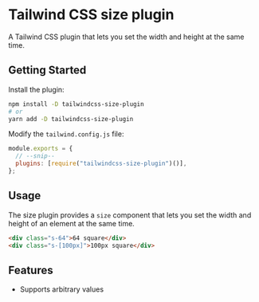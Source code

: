 # Tailwind CSS size plugin

A Tailwind CSS plugin that lets you set the width and height at the same time.

## Getting Started

Install the plugin:

```bash
npm install -D tailwindcss-size-plugin
# or
yarn add -D tailwindcss-size-plugin
```

Modify the `tailwind.config.js` file:

```js
module.exports = {
  // --snip--
  plugins: [require("tailwindcss-size-plugin")()],
};
```

## Usage

The size plugin provides a `size` component that lets you set the width and height of an element at the same time.

```html
<div class="s-64">64 square</div>
<div class="s-[100px]">100px square</div>
```

## Features

- Supports arbitrary values
